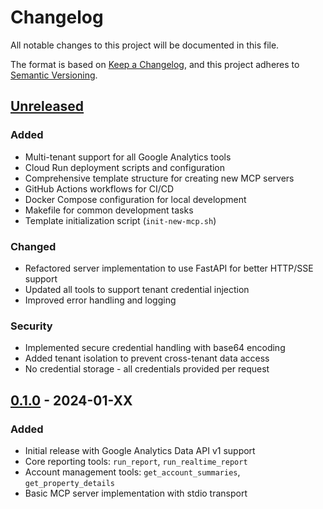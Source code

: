 # Changelog

All notable changes to this project will be documented in this file.

The format is based on [Keep a Changelog](https://keepachangelog.com/en/1.0.0/),
and this project adheres to [Semantic Versioning](https://semver.org/spec/v2.0.0.html).

## [Unreleased]

### Added
- Multi-tenant support for all Google Analytics tools
- Cloud Run deployment scripts and configuration
- Comprehensive template structure for creating new MCP servers
- GitHub Actions workflows for CI/CD
- Docker Compose configuration for local development
- Makefile for common development tasks
- Template initialization script (`init-new-mcp.sh`)

### Changed
- Refactored server implementation to use FastAPI for better HTTP/SSE support
- Updated all tools to support tenant credential injection
- Improved error handling and logging

### Security
- Implemented secure credential handling with base64 encoding
- Added tenant isolation to prevent cross-tenant data access
- No credential storage - all credentials provided per request

## [0.1.0] - 2024-01-XX

### Added
- Initial release with Google Analytics Data API v1 support
- Core reporting tools: `run_report`, `run_realtime_report`
- Account management tools: `get_account_summaries`, `get_property_details`
- Basic MCP server implementation with stdio transport

[Unreleased]: https://github.com/your-org/google-analytics-mcp/compare/v0.1.0...HEAD
[0.1.0]: https://github.com/your-org/google-analytics-mcp/releases/tag/v0.1.0